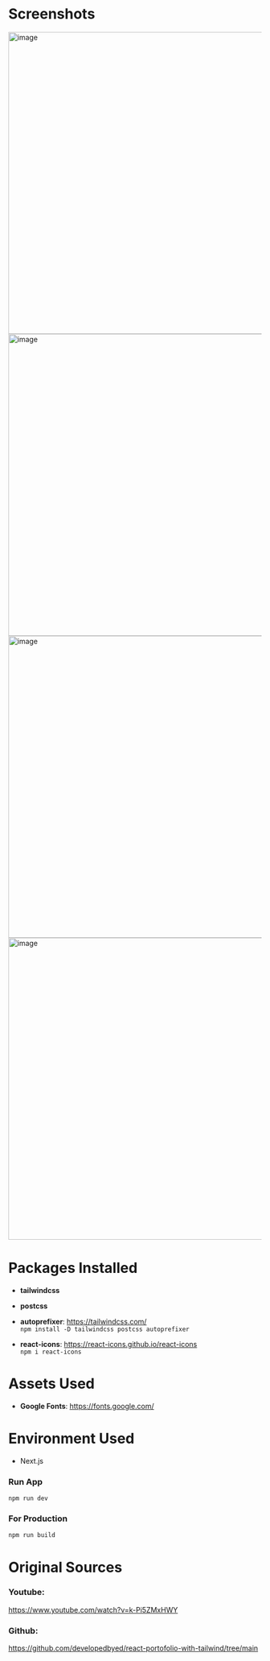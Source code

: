 # Screenshots
<img width="600" alt="image" src="https://user-images.githubusercontent.com/42660669/230733750-ffcc7b1a-6653-45f7-b2f2-dbad68f48942.png">
<img width="600" alt="image" src="https://user-images.githubusercontent.com/42660669/230733774-fb1ac56f-33c5-4cc5-a8f8-545492c0581c.png">
<img width="600" alt="image" src="https://user-images.githubusercontent.com/42660669/230733782-01e07363-e5e1-494d-a7f4-6c916b840a70.png">
<img width="600" alt="image" src="https://user-images.githubusercontent.com/42660669/230733792-10e8fba6-a0d5-4262-b8a2-485bfe508862.png">

# Packages Installed

- **tailwindcss**
- **postcss**
- **autoprefixer**: https://tailwindcss.com/<br />
  `npm install -D tailwindcss postcss autoprefixer`

- **react-icons**: https://react-icons.github.io/react-icons<br />
  `npm i react-icons`

# Assets Used

- **Google Fonts**: https://fonts.google.com/

# Environment Used

- Next.js

### Run App

`npm run dev`

### For Production

`npm run build`

# Original Sources

### Youtube:

https://www.youtube.com/watch?v=k-Pi5ZMxHWY

### Github:

https://github.com/developedbyed/react-portofolio-with-tailwind/tree/main
